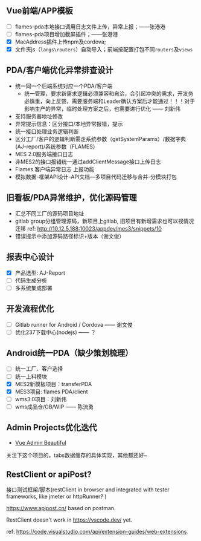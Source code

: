 ## Vue前端/APP模板
- [ ] flames-pda本地接口调用日志文件上传，异常上报；——张港港
- [ ] flames-pda项目增加截屏插件；——张港港
- [x] MacAddress插件上传npm及cordova;
- [x] 文件夹js（`langs\routers`）自动导入；前端按配置打包不同`routers`及`views`

## PDA/客户端优化异常排查设计
- 统一同一个后端系统对应一个PDA/客户端
    - 统一管理，要求新需求逻辑必须兼容和自洽，会引起冲突的需求，开发务必慎重，向上反馈，需要服务端和Leader确认方案后才能通过！！！对于影响生产的异常，临时处理方案之后，也需要进行优化 —— 刘新伟
- 支持服务器地址修改
- 异常提示信息：区分接口/本地异常报错，提示
- 统一接口处理业务逻辑判断
- 区分工厂/客户的逻辑判断需走系统参数（getSystemParams）/数据字典(AJ-report)/系统参数（FLAMES）
- MES 2.0服务端接口日志
- 非MES2的接口报错统一通过addClientMessage接口上传日志
- Flames 客户端异常日志 上报功能
- 模拟数据-框架API设计-API文档—多项目代码迁移与合并-分模块打包

## 旧看板/PDA异常维护，优化源码管理
- 汇总不同工厂的源码项目地址
- gitlab group分组管理源码，新项目上gitlab, 旧项目有新增需求也可以视情况迁移
  ref: http://10.12.5.188:10023/appdev/mes3/snippets/10
- 错误提示中添加源码路径标识+版本（谢文俊）

## 报表中心设计
- [x] 产品选型: AJ-Report
- [ ] 代码生成分析
- [ ] 多系统集成部署

## 开发流程优化
- [ ] Gitlab runner for Android / Cordova —— 谢文俊
- [ ] 优化237下载中心(nodejs) —— ？
  
## Android统一PDA（缺少策划梳理）
- [ ] 统一工厂、客户选择
- [ ] 统一上料模块
- [x] MES2新模板项目：transferPDA 
- [x] MES3项目: flames PDA/client
- [ ] wms3.0项目：刘新伟
- [ ] wms成品仓/GB/WIP —— 陈流勇
  
## Admin Projects优化迭代
- [Vue Admin Beautiful](https://chu1204505056.gitee.io/admin-pro/#/login)

关注下这个项目的，tabs数据缓存的具体实现，其他都还好~

## RestClient or apiPost?

接口测试框架/脚本(restClient in browser and integrated with tester frameworks, like jmeter or httpRunner? )

https://www.apipost.cn/ based on postman.

RestClient doesn't work in <https://vscode.dev/> yet.

ref: https://code.visualstudio.com/api/extension-guides/web-extensions